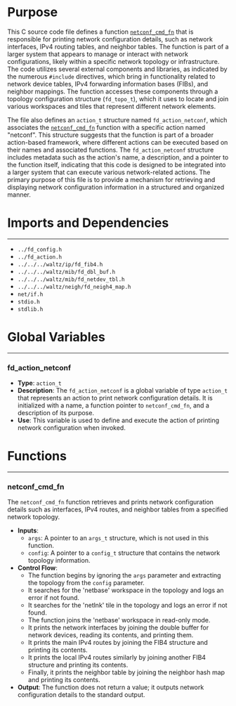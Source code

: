 # Purpose
This C source code file defines a function [`netconf_cmd_fn`](#netconf_cmd_fn) that is responsible for printing network configuration details, such as network interfaces, IPv4 routing tables, and neighbor tables. The function is part of a larger system that appears to manage or interact with network configurations, likely within a specific network topology or infrastructure. The code utilizes several external components and libraries, as indicated by the numerous `#include` directives, which bring in functionality related to network device tables, IPv4 forwarding information bases (FIBs), and neighbor mappings. The function accesses these components through a topology configuration structure (`fd_topo_t`), which it uses to locate and join various workspaces and tiles that represent different network elements.

The file also defines an `action_t` structure named `fd_action_netconf`, which associates the [`netconf_cmd_fn`](#netconf_cmd_fn) function with a specific action named "netconf". This structure suggests that the function is part of a broader action-based framework, where different actions can be executed based on their names and associated functions. The `fd_action_netconf` structure includes metadata such as the action's name, a description, and a pointer to the function itself, indicating that this code is designed to be integrated into a larger system that can execute various network-related actions. The primary purpose of this file is to provide a mechanism for retrieving and displaying network configuration information in a structured and organized manner.
# Imports and Dependencies

---
- `../fd_config.h`
- `../fd_action.h`
- `../../../waltz/ip/fd_fib4.h`
- `../../../waltz/mib/fd_dbl_buf.h`
- `../../../waltz/mib/fd_netdev_tbl.h`
- `../../../waltz/neigh/fd_neigh4_map.h`
- `net/if.h`
- `stdio.h`
- `stdlib.h`


# Global Variables

---
### fd\_action\_netconf
- **Type**: `action_t`
- **Description**: The `fd_action_netconf` is a global variable of type `action_t` that represents an action to print network configuration details. It is initialized with a name, a function pointer to `netconf_cmd_fn`, and a description of its purpose.
- **Use**: This variable is used to define and execute the action of printing network configuration when invoked.


# Functions

---
### netconf\_cmd\_fn<!-- {{#callable:netconf_cmd_fn}} -->
The `netconf_cmd_fn` function retrieves and prints network configuration details such as interfaces, IPv4 routes, and neighbor tables from a specified network topology.
- **Inputs**:
    - `args`: A pointer to an `args_t` structure, which is not used in this function.
    - `config`: A pointer to a `config_t` structure that contains the network topology information.
- **Control Flow**:
    - The function begins by ignoring the `args` parameter and extracting the topology from the `config` parameter.
    - It searches for the 'netbase' workspace in the topology and logs an error if not found.
    - It searches for the 'netlnk' tile in the topology and logs an error if not found.
    - The function joins the 'netbase' workspace in read-only mode.
    - It prints the network interfaces by joining the double buffer for network devices, reading its contents, and printing them.
    - It prints the main IPv4 routes by joining the FIB4 structure and printing its contents.
    - It prints the local IPv4 routes similarly by joining another FIB4 structure and printing its contents.
    - Finally, it prints the neighbor table by joining the neighbor hash map and printing its contents.
- **Output**: The function does not return a value; it outputs network configuration details to the standard output.



